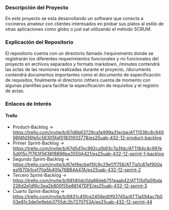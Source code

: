 ﻿
### Descripción del Proyecto
En este proyecto se esta desarrollando un software que conecta a cocineros amateur con clientes interesados en probar sus platos al estilo de otras aplicaciones como globo o just eat utilizando el método SCRUM.

### Explicación del Repositorio
El repositorio cuenta con un directorio llamado /requirements donde se registrarán los diferentes requerimientos funcionales y no funcionales del proyecto en archivos separados y formato markdown, /minutes contendrá las actas de las reuniones realizadas durante el proyecto, /documents contendrá documentos importantes como el documento de especificación de requisitos, finalmente el directorio /others cuenta de momento con algunas plantillas para facilitar la especificación de requisitos y el registro de actas.

### Enlaces de Interés
#### Trello ####
- Product-Backlog -> https://trello.com/invite/b/67d6b63729ca1e999a31ecbe/ATTI536c8c94996f4fd36fe5c56305faf01831933778/es25uab-432-12-product-backlog
- Primer Sprint-Backlog -> https://trello.com/invite/b/67d5d7ec992ca1b93c7a3fdc/ATTI84c4c997e5d915c7f763f5636f8896ba3550A421/es25uab-432-12-sprint-1-backlog
- Segundo Sprint-Backlog -> https://trello.com/invite/b/67ef8ecbef5fc9c29e17f756/ATTIa1c87ef900aea1670b1ce170a5b40fa76BB4A47A/es25uab-432-12-sprint-2
- Tercero Sprint-Backlog -> https://trello.com/invite/b/68140dc0da86deb751eaab42/ATTI5d1a5fbda226d2e1df6c3ea2b800f55e88147DFE/es25uab-432-12-sprint-3
- Cuarto Sprint-Backlog -> https://trello.com/invite/b/6831c45fce2456ed0f93745a/ATTIa594ac7b003e81c3de0e9ebb3755dc2b7270753A/es25uab-432-12-sprint-44



